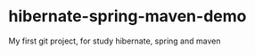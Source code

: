 hibernate-spring-maven-demo
===========================

My first git project, for study hibernate, spring and maven

